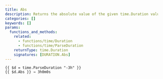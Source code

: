 ```yaml
---
title: Abs
description: Returns the absolute value of the given time.Duration value.
categories: []
keywords: []
params:
  functions_and_methods:
    related:
      - functions/time/Duration
      - functions/time/ParseDuration
    returnType: time.Duration
    signatures: [DURATION.Abs]
---
```


```go-html-template
{{ $d = time.ParseDuration "-3h" }}
{{ $d.Abs }} → 3h0m0s
```
